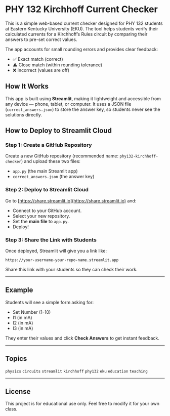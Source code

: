 
# PHY 132 Kirchhoff Current Checker

This is a simple web-based current checker designed for PHY 132 students at Eastern Kentucky University (EKU). 
The tool helps students verify their calculated currents for a Kirchhoff’s Rules circuit by comparing their answers 
to pre-set correct values. 

The app accounts for small rounding errors and provides clear feedback:

- ✅ Exact match (correct)
- ⚠️ Close match (within rounding tolerance)
- ❌ Incorrect (values are off)

## How It Works
This app is built using **Streamlit**, making it lightweight and accessible from any device — phone, tablet, or computer. 
It uses a JSON file (`correct_answers.json`) to store the answer key, so students never see the solutions directly.

## How to Deploy to Streamlit Cloud

### Step 1: Create a GitHub Repository
Create a new GitHub repository (recommended name: `phy132-kirchhoff-checker`) and upload these two files:
- `app.py` (the main Streamlit app)
- `correct_answers.json` (the answer key)

### Step 2: Deploy to Streamlit Cloud
Go to [https://share.streamlit.io](https://share.streamlit.io) and:
- Connect to your GitHub account.
- Select your new repository.
- Set the **main file** to `app.py`.
- Deploy!

### Step 3: Share the Link with Students
Once deployed, Streamlit will give you a link like:

```
https://your-username-your-repo-name.streamlit.app
```

Share this link with your students so they can check their work.

---

## Example
Students will see a simple form asking for:
- Set Number (1-10)
- I1 (in mA)
- I2 (in mA)
- I3 (in mA)

They enter their values and click **Check Answers** to get instant feedback.

---

## Topics
`physics` `circuits` `streamlit` `kirchhoff` `phy132` `eku` `education` `teaching`

---

## License
This project is for educational use only. Feel free to modify it for your own class.
